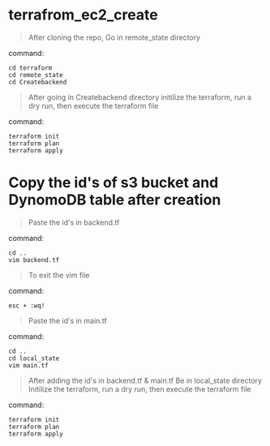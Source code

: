 # terrafrom_ec2_create

> After cloning the repo, Go in remote_state directory

command: 

    cd terraform
    cd remote_state
    cd Createbackend
>  After going in Createbackend directory initilize the terraform, run a dry run, then execute the terraform file

command: 

    terraform init
    terraform plan
    terraform apply

# Copy the id's of s3 bucket and DynomoDB table after creation

> Paste the id's in backend.tf 

command: 

    cd ..
    vim backend.tf

> To exit the vim file

command: 

    esc + :wq!

> Paste the id's in main.tf

command:

    cd ..
    cd local_state
    vim main.tf

> After adding the id's in backend.tf & main.tf
> Be in local_state directory
> Initilize the terraform, run a dry run, then execute the terraform file

command:

    terraform init
    terraform plan
    terraform apply
